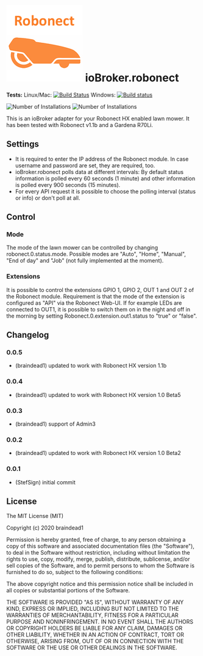 ![Logo](admin/robonect.png)
ioBroker.robonect
=============

**Tests:** Linux/Mac: [![Build Status](https://travis-ci.org/braindead1/ioBroker.robonect.svg?branch=master)](https://travis-ci.org/braindead1/ioBroker.robonect)
Windows: [![Build status](https://ci.appveyor.com/api/projects/status/yl79oamamifjvqrq?svg=true)](https://ci.appveyor.com/project/braindead1/iobroker-robonect)

![Number of Installations](http://iobroker.live/badges/robonect-installed.svg) ![Number of Installations](http://iobroker.live/badges/robonect-stable.svg) 

This is an ioBroker adapter for your Robonect HX enabled lawn mower. It has been tested with Robonect v1.1b and a Gardena R70Li.

## Settings
* It is required to enter the IP address of the Robonect module. In case username and password are set, they are required, too.
* ioBroker.robonect polls data at different intervals: By default status information is polled every 60 seconds (1 minute) and other information is polled every 900 seconds (15 minutes).
* For every API request it is possible to choose the polling interval (status or info) or don't poll at all.

## Control
### Mode
The mode of the lawn mower can be controlled by changing robonect.0.status.mode. Possible modes are "Auto", "Home", "Manual", "End of day" and "Job" (not fully implemented at the moment).

### Extensions
It is possible to control the extensions GPIO 1, GPIO 2, OUT 1 and OUT 2 of the Robonect module. Requirement is that the mode of the extension is configured as "API" via the Robonect Web-UI. If for example LEDs are connected to OUT1, it is possible to switch them on in the night and off in the morning by setting Robonect.0.extension.out1.status to "true" or "false".

## Changelog
### 0.0.5
* (braindead1) updated to work with Robonect HX version 1.1b

### 0.0.4
* (braindead1) updated to work with Robonect HX version 1.0 Beta5

### 0.0.3
* (braindead1) support of Admin3

### 0.0.2
* (braindead1) updated to work with Robonect HX version 1.0 Beta2

### 0.0.1
* (StefSign) initial commit

## License
The MIT License (MIT)

Copyright (c) 2020 braindead1

Permission is hereby granted, free of charge, to any person obtaining a copy
of this software and associated documentation files (the "Software"), to deal
in the Software without restriction, including without limitation the rights
to use, copy, modify, merge, publish, distribute, sublicense, and/or sell
copies of the Software, and to permit persons to whom the Software is
furnished to do so, subject to the following conditions:

The above copyright notice and this permission notice shall be included in
all copies or substantial portions of the Software.

THE SOFTWARE IS PROVIDED "AS IS", WITHOUT WARRANTY OF ANY KIND, EXPRESS OR
IMPLIED, INCLUDING BUT NOT LIMITED TO THE WARRANTIES OF MERCHANTABILITY,
FITNESS FOR A PARTICULAR PURPOSE AND NONINFRINGEMENT. IN NO EVENT SHALL THE
AUTHORS OR COPYRIGHT HOLDERS BE LIABLE FOR ANY CLAIM, DAMAGES OR OTHER
LIABILITY, WHETHER IN AN ACTION OF CONTRACT, TORT OR OTHERWISE, ARISING FROM,
OUT OF OR IN CONNECTION WITH THE SOFTWARE OR THE USE OR OTHER DEALINGS IN
THE SOFTWARE.
